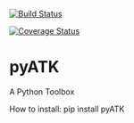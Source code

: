 [![Build Status](https://travis-ci.org/aturki/pyATK.svg?branch=master)](https://travis-ci.org/aturki/pyATK)

[![Coverage Status](https://coveralls.io/repos/github/aturki/pyATK/badge.svg?branch=master)](https://coveralls.io/github/aturki/pyATK?branch=master)

# pyATK

A Python Toolbox


How to install:
pip install pyATK
